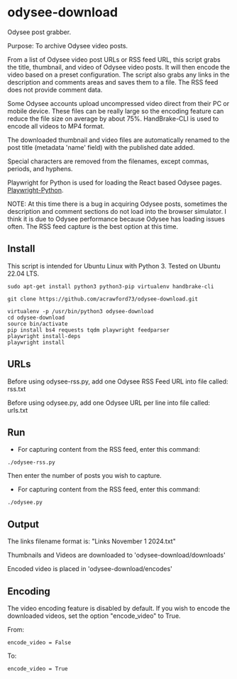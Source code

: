 # odysee-download
Odysee post grabber.

Purpose: To archive Odysee video posts.

From a list of Odysee video post URLs or RSS feed URL, this script grabs the title, thumbnail, and video of Odysee video posts. It will then encode the video based on a preset configuration. The script also grabs any links in the description and comments areas and saves them to a file. The RSS feed does not provide comment data.

Some Odysee accounts upload uncompressed video direct from their PC or mobile device. These files can be really large so the encoding feature can reduce the file size on average by about 75%. HandBrake-CLI is used to encode all videos to MP4 format.

The downloaded thumbnail and video files are automatically renamed to the post title (metadata 'name' field) with the published date added. 

Special characters are removed from the filenames, except commas, periods, and hyphens.

Playwright for Python is used for loading the React based Odysee pages. [Playwright-Python](https://github.com/microsoft/playwright-python).

NOTE: At this time there is a bug in acquiring Odysee posts, sometimes the description and comment sections do not load into the browser simulator. I think it is due to Odysee performance because Odysee has loading issues often. The RSS feed capture is the best option at this time.

## Install

This script is intended for Ubuntu Linux with Python 3. Tested on Ubuntu 22.04 LTS.

```code
sudo apt-get install python3 python3-pip virtualenv handbrake-cli

git clone https://github.com/acrawford73/odysee-download.git

virtualenv -p /usr/bin/python3 odysee-download
cd odysee-download
source bin/activate
pip install bs4 requests tqdm playwright feedparser
playwright install-deps
playwright install
```

## URLs

Before using odysee-rss.py, add one Odysee RSS Feed URL into file called: rss.txt

Before using odysee.py, add one Odysee URL per line into file called: urls.txt

## Run

- For capturing content from the RSS feed, enter this command:

```code
./odysee-rss.py

```
Then enter the number of posts you wish to capture.

- For capturing content from the RSS feed, enter this command:

```code
./odysee.py

```

## Output

The links filename format is: "Links November 1 2024.txt"

Thumbnails and Videos are downloaded to 'odysee-download/downloads'

Encoded video is placed in 'odysee-download/encodes'

## Encoding

The video encoding feature is disabled by default. If you wish to encode the downloaded videos, set the option "encode_video" to True.

From:

```code
encode_video = False
```

To:

```code
encode_video = True
```
